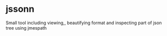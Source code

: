 # jssonn
Small tool including viewing,, beautifying format and inspecting part of json tree using jmespath

